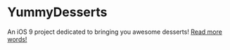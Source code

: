 # YummyDesserts
An iOS 9 project dedicated to bringing you awesome desserts!
[Read more words!](YummyDesserts/Images.xcassets/screenshot.jpg)
